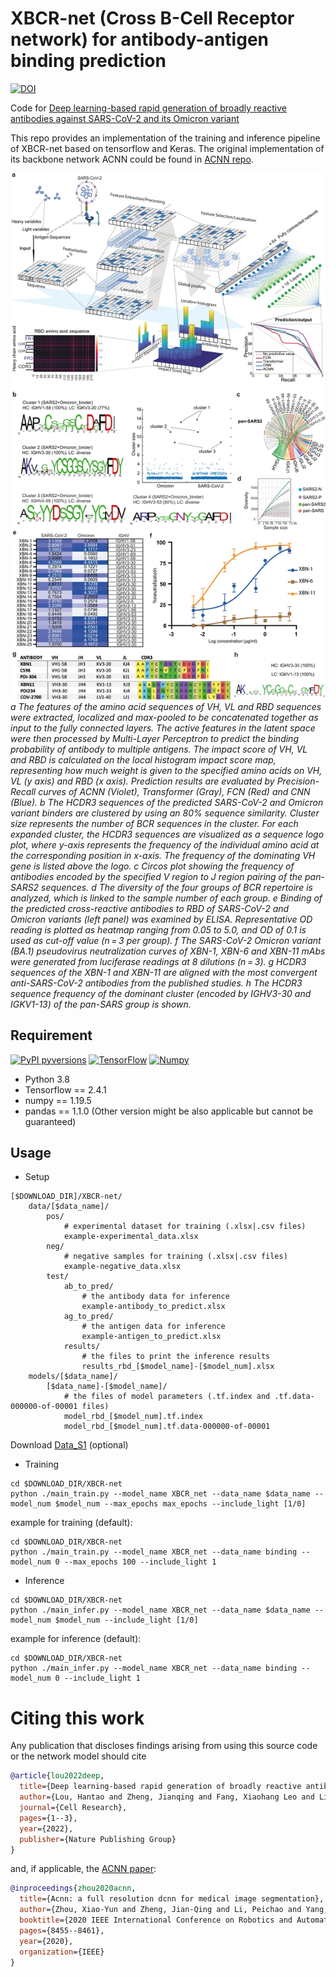 # XBCR-net (Cross B-Cell Receptor network) for antibody-antigen binding prediction

[![DOI](https://img.shields.io/badge/DOI-10.1038%2Fs41422--022--00727--6-blue)](https://www.nature.com/articles/s41422-022-00727-6)

Code for [Deep learning-based rapid generation of broadly reactive antibodies against SARS-CoV-2 and its Omicron variant](https://doi.org/10.1038/s41422-022-00727-6)


This repo provides an implementation of the training and inference pipeline of XBCR-net based on tensorflow and Keras. The original implementation of its backbone network ACNN could be found in [ACNN repo](https://github.com/XiaoYunZhou27/ACNN).



![header](imgs/fig1.jpg)
*a The features of the amino acid sequences of VH, VL and RBD sequences were extracted, localized and max-pooled to be concatenated together as input to the fully connected layers. The active features in the latent space were then processed by Multi-Layer Perceptron to predict the binding probability of antibody to multiple antigens. The impact score of VH, VL and RBD is calculated on the local histogram impact score map, representing how much weight is given to the specified amino acids on VH, VL (y axis) and RBD (x axis). Prediction results are evaluated by Precision-Recall curves of ACNN (Violet), Transformer (Gray), FCN (Red) and CNN (Blue). b The HCDR3 sequences of the predicted SARS-CoV-2 and Omicron variant binders are clustered by using an 80% sequence similarity. Cluster size represents the number of BCR sequences in the cluster. For each expanded cluster, the HCDR3 sequences are visualized as a sequence logo plot, where y-axis represents the frequency of the individual amino acid at the corresponding position in x-axis. The frequency of the dominating VH gene is listed above the logo. c Circos plot showing the frequency of antibodies encoded by the specified V region to J region pairing of the pan-SARS2 sequences. d The diversity of the four groups of BCR repertoire is analyzed, which is linked to the sample number of each group. e Binding of the predicted cross-reactive antibodies to RBD of SARS-CoV-2 and Omicron variants (left panel) was examined by ELISA. Representative OD reading is plotted as heatmap ranging from 0.05 to 5.0, and OD of 0.1 is used as cut-off value (n = 3 per group). f The SARS-CoV-2 Omicron variant (BA.1) pseudovirus neutralization curves of XBN-1, XBN-6 and XBN-11 mAbs were generated from luciferase readings at 8 dilutions (n = 3). g HCDR3 sequences of the XBN-1 and XBN-11 are aligned with the most convergent anti-SARS-CoV-2 antibodies from the published studies. h The HCDR3 sequence frequency of the dominant cluster (encoded by IGHV3-30 and IGKV1-13) of the pan-SARS group is shown.*

## Requirement
[![PyPI pyversions](https://img.shields.io/pypi/pyversions/ansicolortags.svg)](https://pypi.python.org/pypi/ansicolortags/)
[![TensorFlow](https://img.shields.io/badge/TensorFlow-2.4.1-blue)](www.tensorflow.org)
[![Numpy](https://img.shields.io/badge/Numpy-1.19.5-blue)](www.tensorflow.org)

* Python 3.8
* Tensorflow == 2.4.1
* numpy == 1.19.5
* pandas == 1.1.0
(Other version might be also applicable but cannot be guaranteed)

## Usage

* Setup
```
[$DOWNLOAD_DIR]/XBCR-net/           
    data/[$data_name]/
        pos/
            # experimental dataset for training (.xlsx|.csv files)
            example-experimental_data.xlsx
        neg/
            # negative samples for training (.xlsx|.csv files)
            example-negative_data.xlsx
        test/
            ab_to_pred/
                # the antibody data for inference
                example-antibody_to_predict.xlsx 
            ag_to_pred/
                # the antigen data for inference
                example-antigen_to_predict.xlsx 
            results/
                # the files to print the inference results
                results_rbd_[$model_name]-[$model_num].xlsx 
    models/[$data_name]/
        [$data_name]-[$model_name]/
            # the files of model parameters (.tf.index and .tf.data-000000-of-00001 files)
            model_rbd_[$model_num].tf.index
            model_rbd_[$model_num].tf.data-000000-of-00001
```
Download [Data_S1](https://static-content.springer.com/esm/art%3A10.1038%2Fs41422-022-00727-6/MediaObjects/41422_2022_727_MOESM2_ESM.xlsx) (optional)

* Training
```
cd $DOWNLOAD_DIR/XBCR-net
python ./main_train.py --model_name XBCR_net --data_name $data_name --model_num $model_num --max_epochs max_epochs --include_light [1/0]
```
example for training (default):
```
cd $DOWNLOAD_DIR/XBCR-net
python ./main_train.py --model_name XBCR_net --data_name binding --model_num 0 --max_epochs 100 --include_light 1
```


* Inference
```
cd $DOWNLOAD_DIR/XBCR-net
python ./main_infer.py --model_name XBCR_net --data_name $data_name --model_num $model_num --include_light [1/0]
```
example for inference (default):
```
cd $DOWNLOAD_DIR/XBCR-net
python ./main_infer.py --model_name XBCR_net --data_name binding --model_num 0 --include_light 1
```


# Citing this work

Any publication that discloses findings arising from using this source code or the network model should cite
```bibtex
@article{lou2022deep,
  title={Deep learning-based rapid generation of broadly reactive antibodies against SARS-CoV-2 and its Omicron variant},
  author={Lou, Hantao and Zheng, Jianqing and Fang, Xiaohang Leo and Liang, Zhu and Zhang, Meihan and Chen, Yu and Wang, Chunmei and Cao, Xuetao},
  journal={Cell Research},
  pages={1--3},
  year={2022},
  publisher={Nature Publishing Group}
}
```
and, if applicable, the [ACNN paper](https://ieeexplore.ieee.org/abstract/document/9197328):
```bibtex
@inproceedings{zhou2020acnn,
  title={Acnn: a full resolution dcnn for medical image segmentation},
  author={Zhou, Xiao-Yun and Zheng, Jian-Qing and Li, Peichao and Yang, Guang-Zhong},
  booktitle={2020 IEEE International Conference on Robotics and Automation (ICRA)},
  pages={8455--8461},
  year={2020},
  organization={IEEE}
}
```

